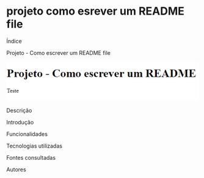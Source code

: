 # projeto como esrever um README file

Índice 

Projeto - Como escrever um README file

![ tela do sistema ](img.png)

Descrição

Introdução

Funcionalidades

Tecnologias utilizadas 

Fontes consultadas 

Autores 
